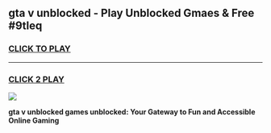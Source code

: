 
## gta v unblocked - Play Unblocked Gmaes & Free #9tleq
<h3>
<a href="https://news.freeplayer.one?title=gta_v_unblocked&ref=03M">CLICK TO PLAY</a></h3>
<hr>

<h3>
<a href="https://news.freeplayer.one?title=gta_v_unblocked&ref=03M">CLICK 2 PLAY</a>
  
</h3>

<a href="https://news.freeplayer.one?title=gta_v_unblocked&ref=03M"><img src="https://clearcache.store/games.png"></a>


**gta v unblocked games unblocked: Your Gateway to Fun and Accessible Online Gaming**
